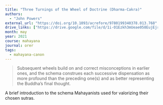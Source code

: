 ```yaml
---
title: "Three Turnings of the Wheel of Doctrine (Dharma-Cakra)"
authors:
  - "John Powers"
external_url: "https://doi.org/10.1093/acrefore/9780199340378.013.768"
drive_links: ["https://drive.google.com/file/d/1i-O1Ezkh3mUeae058EujEjrVcuzgURAK/view?usp=drivesdk"]
month: may
year: 2021
course: mahayana
journal: orer
tags:
  - mahayana-canon
---
```


> Subsequent wheels build on and correct misconceptions in earlier ones, and the schema construes each successive dispensation as more profound than the preceding one(s) and as better representing the Buddha’s final thought.

A brief introduction to the schema Mahayanists used for valorizing their chosen sutras.
